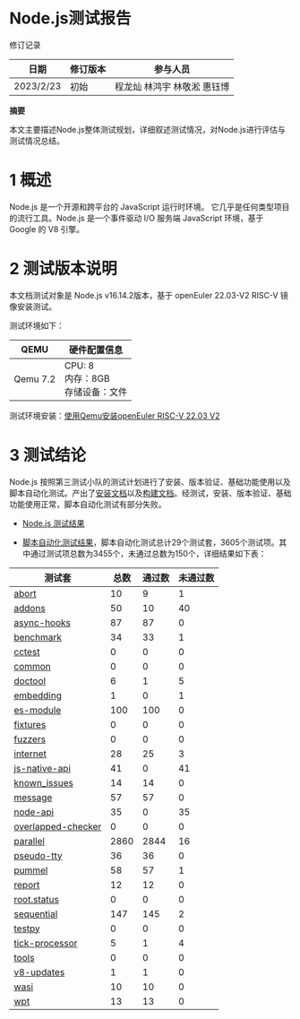 # Node.js测试报告

修订记录

| 日期      | 修订版本 | 参与人员 |
| --------- | ------- | ------- |
| 2023/2/23 |   初始    | 程龙灿 林鸿宇 林敬淞 惠钰博 |

**摘要**

本文主要描述Node.js整体测试规划，详细叙述测试情况，对Node.js进行评估与测试情况总结。

# 1   概述

Node.js 是一个开源和跨平台的 JavaScript 运行时环境。 它几乎是任何类型项目的流行工具。Node.js 是一个事件驱动 I/O 服务端 JavaScript 环境，基于 Google 的 V8 引擎。

# 2   测试版本说明

本文档测试对象是  Node.js v16.14.2版本，基于 openEuler 22.03-V2 RISC-V 镜像安装测试。

测试环境如下：

| QEMU | 硬件配置信息 |
| ----------------------------------- | ------------------------------------------------------------ 
| Qemu 7.2 | CPU: 8<br />内存：8GB <br />存储设备：文件 |

测试环境安装：[使用Qemu安装openEuler RISC-V 22.03 V2](https://gitee.com/yunxiangluo/openeuler-riscv-2203-v2-test/blob/master/Installation_Book/QEMU/README.md)

# 3   测试结论

Node.js 按照第三测试小队的测试计划进行了安装、版本验证、基础功能使用以及脚本自动化测试。产出了[安装文档](./%E6%96%B0%E5%BB%BA%E6%96%87%E4%BB%B6%E5%A4%B9/nodejs%20%E5%AE%89%E8%A3%85%E6%89%8B%E5%86%8C.md)以及[构建文档](./%E6%96%B0%E5%BB%BA%E6%96%87%E4%BB%B6%E5%A4%B9/%E6%9E%84%E5%BB%BA%E6%89%8B%E5%86%8C.md)。经测试，安装、版本验证、基础功能使用正常，脚本自动化测试有部分失败。

- [Node.js 测试结果](./%E6%96%B0%E5%BB%BA%E6%96%87%E4%BB%B6%E5%A4%B9/Report_nodejs.md)
  
- [脚本自动化测试结果](./test)，脚本自动化测试总计29个测试套，3605个测试项。其中通过测试项总数为3455个，未通过总数为150个，详细结果如下表：

| 测试套  | 总数  | 通过数 | 未通过数 |
| ------ | ----- | ----- | ---------|
| [abort](./test/abort.md)  | 10    | 9     | 1        |
| [addons](./test/addons.md) | 50    | 10    | 40       |
| [async-hooks](./test/async-hooks.md) | 87 | 87  | 0        |
| [benchmark](./test/benchmark.md) | 34  | 33   | 1        |
| [cctest](./test/cctest.md) | 0     | 0     | 0        |
| [common](./test/common.md) | 0     | 0     | 0        |
| [doctool](./test/doctool.md) | 6    | 1     | 5        |
| [embedding](./test/embedding.md) | 1  | 0     | 1        |
| [es-module](./test/es-module.md) | 100 | 100  | 0        |
| [fixtures](./test/fixtures.md)  | 0   | 0    | 0        |
| [fuzzers](./test/fuzzers.md)   | 0   | 0    | 0        |
| [internet](./test/internet.md)  | 28  | 25   | 3        |
| [js-native-api](./test/js-native-api.md) | 41 | 0 | 41       |
| [known_issues](./test/known_issues.md) | 14 | 14 | 0        |
| [message](./test/message.md) | 57  | 57     | 0        |
| [node-api](./test/node-api.md) | 35 | 0      | 35       |
| [overlapped-checker](./test/overlapped-checker.md) | 0  | 0 | 0   |
| [parallel](./test/parallel.md) | 2860 | 2844 | 16       |
| [pseudo-tty](./test/pseudo-tty.md) | 36 | 36   | 0        |
| [pummel](./test/pummel.md)   | 58   | 57   | 1        |
| [report](./test/report.md)   | 12   | 12   | 0        |
| [root.status](./test/root.status.md) | 0 | 0    | 0        |
| [sequential](./test/sequential.md)  | 147 | 145 | 2       |
| [testpy](./test/testpy.md)   | 0    | 0    | 0        |
| [tick-processor](./test/tick-processor.md) | 5 | 1 | 4        |
| [tools](./test/tools.md)    | 0    | 0    | 0        |
| [v8-updates](./test/v8-updates.md) | 1  | 1    | 0        |
| [wasi](./test/wasi.md)     | 10   | 10   | 0        |
| [wpt](./test/wpt.md)      | 13   | 13   | 0        |

